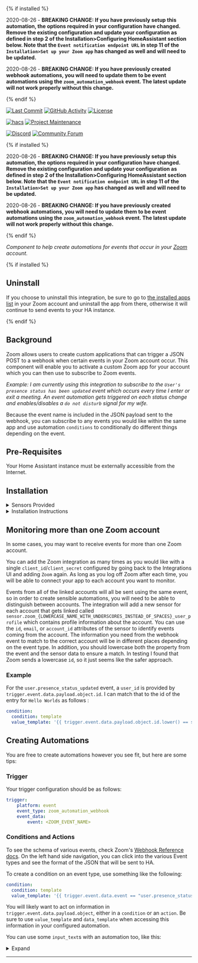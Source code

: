{% if installed %}

2020-08-26 - **BREAKING CHANGE: If you have previously setup this automation, the options required in your configuration have changed. Remove the existing configuration and update your configuration as defined in step 2 of the Installation>Configuring HomeAssistant section below. Note that the `Event notification endpoint URL` in step 11 of the `Installation>Set up your Zoom app` has changed as well and will need to be updated.**

2020-08-26 - **BREAKING CHANGE: If you have previously created webhook automations, you will need to update them to be event automations using the `zoom_automation_webhook` event. The latest update will not work properly without this change.**

{% endif %}

[![Last Commit][last-commit-shield]][commits]
[![GitHub Activity][commits-shield]][commits]
[![License][license-shield]](LICENSE)

[![hacs][hacsbadge]](hacs.json)
[![Project Maintenance][maintenance-shield]](https://github.com/raman325)

[![Discord][discord-shield]][discord]
[![Community Forum][forum-shield]][forum]

{% if installed %}

2020-08-26 - **BREAKING CHANGE: If you have previously setup this automation, the options required in your configuration have changed. Remove the existing configuration and update your configuration as defined in step 2 of the Installation>Configuring HomeAssistant section below. Note that the `Event notification endpoint URL` in step 11 of the `Installation>Set up your Zoom app` has changed as well and will need to be updated.**

2020-08-26 - **BREAKING CHANGE: If you have previously created webhook automations, you will need to update them to be event automations using the `zoom_automation_webhook` event. The latest update will not work properly without this change.**

{% endif %}

_Component to help create automations for events that occur in your [Zoom][zoom] account._

{% if installed %}

## Uninstall

If you choose to uninstall this integration, be sure to go to [the installed apps list](https://marketplace.zoom.us/user/installed) in your Zoom account and uninstall the app from there, otherwise it will continue to send events to your HA instance.

{% endif %}

## Background

Zoom allows users to create custom applications that can trigger a JSON POST to a webhook when certain events in your Zoom account occur. This component will enable you to activate a custom Zoom app for your account which you can then use to subscribe to Zoom events.

_Example: I am currently using this integration to subscribe to the `User's presence status has been updated` event which occurs every time I enter or exit a meeting. An event automation gets triggered on each status change and enables/disables a `do not disturb` signal for my wife._

Because the event name is included in the JSON payload sent to the webhook, you can subscribe to any events you would like within the same app and use automation `conditions` to conditionally do different things depending on the event.

## Pre-Requisites

Your Home Assistant instance must be externally accessible from the Internet.

## Installation

<details><summary>Sensors Provided</summary>

You will get two sensors out of the box:

| sensor type 	| sensor name 	| purpose 	| notes 	|
|-	|-	|-	|-	|
| binary_sensor 	| binary_sensor.zoom_{PROVIDED_ACCOUNT_NAME} 	| Tracks user presence on a Zoom call by consuming the `User's presence status has been updated` event. If ON, the user is on a Zoom call. 	| If `User's presence status has been updated` is not enabled in the Zoom App's Event Subscriptions, this sensor will not work and can be disabled. 	|
| sensor 	| sensor.zoom_{PROVIDED_ACCOUNT_NAME}_user_profile 	| Gives user details about the account, including `id`, `email`, and `account_id` 	| The primary purpose of this sensor is to make it easier to create custom automations when tracking multiple Zoom accounts as you will need to add conditions on user profile data to determine which account the event is for. If you are only using a single account, or if you have already recorded this information, you can disable this sensor. 	|

</details>

<details><summary>Installation Instructions</summary>

### Set up your Zoom app

1. Go to the [Build App](https://marketplace.zoom.us/develop/create) page.
2. Click on `Create` in the OAuth card.
3. Enter an application name of your choice, select `User-managed app`, deselect `Would you like to publish this app on Zoom App Marketplace?`, and then click on `Create`.
4. Copy your `Client ID` and `Client Secret` somewhere as you will need them later to configure Home Assistant.
5. Enter the following `Redirect URL for OAuth`: `<BASE_HA_URL>/auth/external/callback` (replace `<BASE_HA_URL>` with the URL you use to access Home Assistant, e.g. `https://ha.example.com`)
6. Enter your `<BASE_HA_URL>` in the `Whitelist URL` section, then hit `Continue`.
7. The `App Name` should already be filled out. A `Short Description` and `Long Description` are required, but since this app is only for you, it doesn't matter what you enter here. Click `Continue` once you are done.
8. Make note of the `Verification Token` on the `Feature` page as you will need it for your configuration later.
9. Enable `Event Subscriptions` and click on `Add new event subscriptions`.
10. Enter a name for this subscription (does not matter).
11. Your `Event notification endpoint URL` should be set to `<BASE_HA_URL>/api/zoom_automation`.
12. Now click on `Add events`. From this menu, you can choose what events you want to subscribe to. To use the `binary_sensor` provided by the integration, you would go to the `User Activity` event type and check the box next to `User's presence status has been updated`. If you want to get more details about when you start a meeting, add `Start Meeting` under `Meeting`.
13. Once you are done, click `Done`, then `Save` the subscription before hitting `Continue`.
14. The `Scopes` section should already be updated to the permissions the app would need for the events you selected earlier. Click `Continue`.
15. If you want to add an icon, [here's the Home Assistant icon](https://github.com/home-assistant/assets/blob/master/logo-pretty.png).
16. You are now ready to configure Home Assistant!

### Configure HomeAssistant

You can either do the initial setup through the UI or in your `configuration.yaml` file. Both methods are described below.

#### Using the UI

1. Click Install
2. In the HA UI go to "Configuration" -> "Integrations" click "+" and search for "Zoom". Select it.
3. You will be asked to provide the `Client ID` and `Client Secret` that Zoom gave you earlier as well as the `Verification Token` as you grabbed from Zoom in the earlier section. Enter them in and click Submit.
4. Skip to "Finish Setup" section below

#### Using configuration.yaml

1. Click Install
2. Create a new top level configuration item in `configuration.yaml` as follows (you may need to restart your HA instance to pick up the changes once they are added):
```yaml
zoom_automation:
    client_id: <CLIENT_ID_FROM_YOUR_CUSTOM_ZOOM_APP>
    client_secret: <CLIENT_ID_FROM_YOUR_CUSTOM_ZOOM_APP>
    verification_token: <VERIFICATION_TOKEN_FROM_THE_FEATURE_PAGE_OF_YOUR_CUSTOM_ZOOM_APP>
```
3. In the HA UI go to "Configuration" -> "Integrations" click "+" and search for "Zoom". Select it.
4. Skip to "Finish Setup" section below

### Finish setup

5. Enter a name for the account you plan to connect to Zoom. This will be useful if you plan to monitor more than one Zoom account.
6. If you are not already logged into Zoom, you will be asked to log in.
7. Authorize the app for the `Scopes` that were configured earlier.
8. Start automating!

> NOTE: Once your app is configured and activated, you can go back to Zoom at any time to update the events you are subscribed to. To do this, go to your [Created Apps list](https://marketplace.zoom.us/user/build) and click on the app name. Go to the `Feature` section and expand `Event Subscriptions`, then edit your existing subscription and update it. Once you are done, you should check the `Scopes` section to make sure the permissions make sense for the events you selected. In my testing Zoom does a good job of updating this based on the scopes you select. Once you are done with that, you should remove the integration from the Integrations menu in the HA UI and re-add it. You may need to reauthorize the application if the scopes required have changed.

</details>

## Monitoring more than one Zoom account

In some cases, you may want to receive events for more than one Zoom account.

You can add the Zoom integration as many times as you would like with a single `client_id`/`client_secret` configured by going back to the Integrations UI and adding `Zoom` again. As long as you log off Zoom after each time, you will be able to connect your app to each account you want to monitor.

Events from all of the linked accounts will all be sent using the same event, so in order to create sensible automations, you will need to be able to distinguish between accounts. The integration will add a new sensor for each account that gets linked called `sensor.zoom_{LOWERCASE_NAME_WITH_UNDERSCORES_INSTEAD_OF_SPACES}_user_profile` which contains profile information about the account. You can use the `id`, `email`, or `account_id` attributes of the sensor to identify events coming from the account. The information you need from the webhook event to match to the correct account will be in different places depending on the event type. In addition, you should lowercase both the property from the event and the sensor data to ensure a match. In testing I found that Zoom sends a lowercase `id`, so it just seems like the safer approach.

### Example
For the `user.presence_status_updated` event, a `user_id` is provided by `trigger.event.data.payload.object.id`. I can match that to the id of the entry for `Hello Worlds` as follows :
```yaml
condition:
  condition: template
  value_template: '{{ trigger.event.data.payload.object.id.lower() == state_attr('sensor.zoom_hello_world_user_profile', 'id').lower() }}'
```

## Creating Automations

You are free to create automations however you see fit, but here are some tips:

### Trigger

Your trigger configuration should be as follows:
```yaml
trigger:
    platform: event
    event_type: zoom_automation_webhook
    event_data:
        event: <ZOOM_EVENT_NAME>
```

### Conditions and Actions

To see the schema of various events, check Zoom's [Webhook Reference docs](https://marketplace.zoom.us/docs/api-reference/webhook-reference). On the left hand side navigation, you can click into the various Event types and see the format of the JSON that will be sent to HA.

To create a condition on an event type, use something like the following:
```yaml
condition:
  condition: template
  value_template: '{{ trigger.event.data.event == "user.presence_status_updated" }}'
```

You will likely want to act on information in `trigger.event.data.payload.object`, either in a `condition` or an `action`. Be sure to use `value_template` and `data_template` when accessing this information in your configured automation.

You can use some `input_text`s with an automation too, like this:

<details><summary>Expand</summary>

```yaml
- alias: Zoom status updates
  description: ''
  trigger:
  - platform: event
    event_type: zoom_automation_webhook
  condition: []
  action:
  - choose:
    - conditions:
      - condition: template
        value_template: '{{ trigger.event.data.event == "user.presence_status_updated" }}'
      sequence:
      - data_template:
          entity_id: input_text.zoom_status
          value: '{{ trigger.event.data.payload.object.presence_status }}'
        service: input_text.set_value
    - conditions:
      - condition: template
        value_template: '{{ trigger.event.data.event == "meeting.started" }}'
      sequence:
      - data_template:
          entity_id: input_text.zoom_meeting
          value: '{{ trigger.event.data.payload.object.topic }}'
        service: input_text.set_value
  mode: single
```

</details>

<!---->

***

[zoom]: https://zoom.us/
[commits-shield]: https://img.shields.io/github/commit-activity/y/raman325/ha-zoom-automation.svg?style=for-the-badge
[commits]: https://github.com/raman325/ha-zoom-automation/commits/master
[hacsbadge]: https://img.shields.io/badge/HACS-Default-orange.svg?style=for-the-badge
[discord]: https://discord.gg/Qa5fW2R
[discord-shield]: https://img.shields.io/discord/330944238910963714.svg?style=for-the-badge
[exampleimg]: example.png
[forum-shield]: https://img.shields.io/badge/community-forum-brightgreen.svg?style=for-the-badge
[forum]: https://community.home-assistant.io/
[license-shield]: https://img.shields.io/github/license/raman325/ha-zoom-automation.svg?style=for-the-badge
[maintenance-shield]: https://img.shields.io/badge/maintainer-%40raman325-blue?style=for-the-badge
[last-commit-shield]: https://img.shields.io/github/last-commit/raman325/ha-zoom-automation?style=for-the-badge
